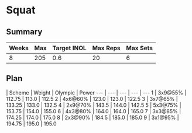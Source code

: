 # Squat

## Summary

Weeks | Max | Target INOL | Max Reps | Max Sets
--- | --- | --- | --- | ---
8 | 205 | 0.6 | 20 | 6

## Plan

 | Scheme | Weight | Olympic | Power
--- | --- | --- | --- | ---
1 | 3x9@55% | 112.75 | 113.0 | 112.5
2 | 4x6@60% | 123.0 | 123.0 | 122.5
3 | 3x7@65% | 133.25 | 133.0 | 132.5
4 | 2x9@70% | 143.5 | 144.0 | 142.5
5 | 5x3@75% | 153.75 | 154.0 | 155.0
6 | 4x3@80% | 164.0 | 164.0 | 165.0
7 | 3x3@85% | 174.25 | 174.0 | 175.0
8 | 2x3@90% | 184.5 | 185.0 | 185.0
9 | 3x1@95% | 194.75 | 195.0 | 195.0
